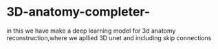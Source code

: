 # 3D-anatomy-completer-
in this we have make a deep learning model for 3d anatomy reconstruction,where we apllied 3D unet and including skip connections 
